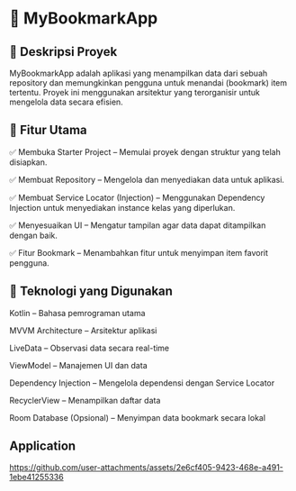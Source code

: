 # 📌 MyBookmarkApp
## 📝 Deskripsi Proyek
MyBookmarkApp adalah aplikasi yang menampilkan data dari sebuah repository dan memungkinkan pengguna untuk menandai (bookmark) item tertentu. Proyek ini menggunakan arsitektur yang terorganisir untuk mengelola data secara efisien.

## 🔧 Fitur Utama
✅ Membuka Starter Project – Memulai proyek dengan struktur yang telah disiapkan.

✅ Membuat Repository – Mengelola dan menyediakan data untuk aplikasi.

✅ Membuat Service Locator (Injection) – Menggunakan Dependency Injection untuk menyediakan instance kelas yang diperlukan.

✅ Menyesuaikan UI – Mengatur tampilan agar data dapat ditampilkan dengan baik.

✅ Fitur Bookmark – Menambahkan fitur untuk menyimpan item favorit pengguna.

## 🚀 Teknologi yang Digunakan
Kotlin – Bahasa pemrograman utama

MVVM Architecture – Arsitektur aplikasi

LiveData – Observasi data secara real-time

ViewModel – Manajemen UI dan data

Dependency Injection – Mengelola dependensi dengan Service Locator

RecyclerView – Menampilkan daftar data

Room Database (Opsional) – Menyimpan data bookmark secara lokal

## Application
https://github.com/user-attachments/assets/2e6cf405-9423-468e-a491-1ebe41255336

